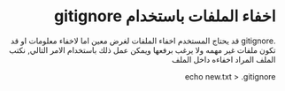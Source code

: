 <div dir = rtl > 
  
 <h1> اخفاء الملفات باستخدام gitignore   </h1> 
<p> .gitignore  قد يحتاج المستخدم اخفاء الملفات لغرض معين اما لاخفاء معلومات او قد تكون ملفات غير مهمه ولا يرغب برفعها ويمكن عمل ذلك باستخدام الامر التالي, نكتب الملف المراد اخفاءه داخل الملف</p>
<p> echo new.txt > .gitignore </p>


 
    

  </dir >
